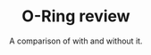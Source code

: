 ---
title: O-Ring review
subtitle: A comparison of with and without it.
layout: default
modal-id: 10
htmlprv: https://www.youtube.com/embed/6SZWgkYSvEo
html: https://www.youtube.com/embed/6SZWgkYSvEo
thumbnail: oring.jpg
project-date: August 2018
category: Extras
description: A review of O-Rings that i bought online.

---